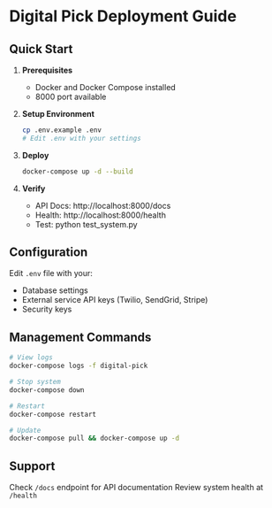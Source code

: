 # Digital Pick Deployment Guide

## Quick Start

1. **Prerequisites**
   - Docker and Docker Compose installed
   - 8000 port available

2. **Setup Environment**
   ```bash
   cp .env.example .env
   # Edit .env with your settings
   ```

3. **Deploy**
   ```bash
   docker-compose up -d --build
   ```

4. **Verify**
   - API Docs: http://localhost:8000/docs
   - Health: http://localhost:8000/health
   - Test: python test_system.py

## Configuration

Edit `.env` file with your:
- Database settings
- External service API keys (Twilio, SendGrid, Stripe)
- Security keys

## Management Commands

```bash
# View logs
docker-compose logs -f digital-pick

# Stop system
docker-compose down

# Restart
docker-compose restart

# Update
docker-compose pull && docker-compose up -d
```

## Support

Check `/docs` endpoint for API documentation
Review system health at `/health`
